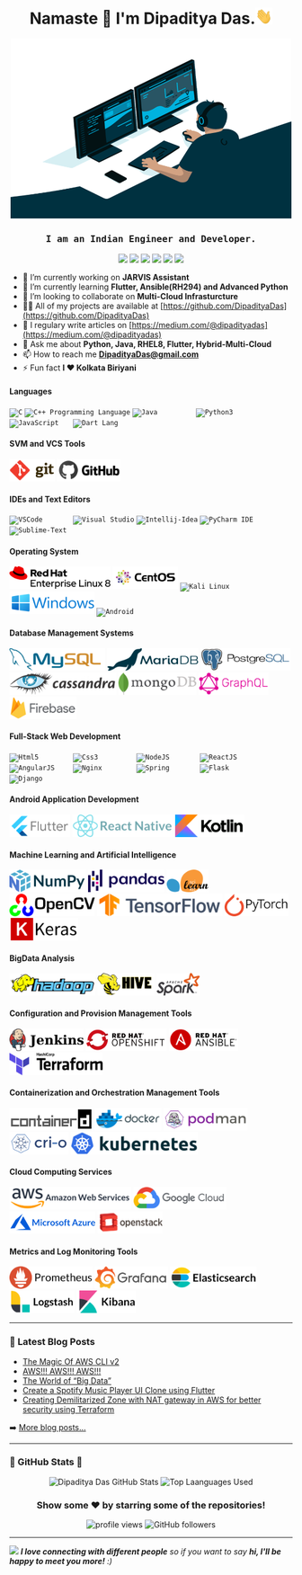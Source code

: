 <h1 align="center">Namaste 🙏 I'm Dipaditya Das.<img src="https://github.com/DipadityaDas/DipadityaDas/raw/master/img/wave.gif" width="6%"></h1>
<p align="center"><img alt="GIF" src="https://github.com/DipadityaDas/DipadityaDas/raw/master/img/code.gif" width="500" height="320"/></p>
<h3 align="center"><samp>I am an Indian Engineer and Developer.</samp></h3>

<div align="center">

[<img src="https://img.icons8.com/color/100/000000/medium-logo.svg"    width="30">](https://dipadityadas.medium.com/)
[<img src="https://img.icons8.com/fluent/100/000000/twitter.svg"       width="30">](https://twitter.com/dipadityadas)
[<img src="https://img.icons8.com/fluent/100/000000/linkedin.svg"      width="30">](https://linkedin.com/in/DipadityaDas)
[<img src="https://img.icons8.com/fluent/100/000000/facebook-new.svg"  width="30">](https://www.facebook.com/dipaditya.das)
[<img src="https://img.icons8.com/fluent/100/000000/instagram-new.svg" width="30">](https://instagram.com/dipaditya_das/)
[<img src="https://img.icons8.com/fluent/100/000000/gmail--v2.svg"     width="30">](mailto:DipadityaDas@gmail.com)

</div>

- 🔭 I’m currently working on **JARVIS Assistant**
- 🌱 I’m currently learning **Flutter, Ansible(RH294) and Advanced Python**
- 👯 I’m looking to collaborate on **Multi-Cloud Infrasturcture**
- 👨‍💻 All of my projects are available at [https://github.com/DipadityaDas](https://github.com/DipadityaDas)
- 📝 I regulary write articles on [https://medium.com/@dipadityadas](https://medium.com/@dipadityadas)
- 💬 Ask me about **Python, Java, RHEL8, Flutter, Hybrid-Multi-Cloud**
- 📫 How to reach me **DipadityaDas@gmail.com**
- ⚡ Fun fact **I ❤ Kolkata Biriyani**

#### Languages

<code><img height="40" title="C Programming Language" alt="C" src="https://img.icons8.com/color/100/000000/c-programming.svg"/></code>
<code><img height="40" title="C++ Programming Language" src="https://img.icons8.com/color/100/000000/c-plus-plus-logo.svg"/></code>
<code><img height="40" alt="Java         " src="https://img.icons8.com/color/100/000000/java-coffee-cup-logo.svg"          /></code>
<code><img height="40" alt="Python3      " src="https://img.icons8.com/color/100/000000/python.svg"                        /></code>
<code><img height="40" alt="JavaScript   " src="https://img.icons8.com/color/100/000000/javascript.svg"                    /></code>
<code><img height="40" alt="Dart Lang    " src="https://img.icons8.com/color/100/000000/dart.svg"                          /></code>

#### SVM and VCS Tools

<code><img height="40" alt="Git          " src="https://github.com/DipadityaDas/DipadityaDas/raw/master/img/git.svg"       /></code>
<code><img height="40" alt="Github       " src="https://github.com/DipadityaDas/DipadityaDas/raw/master/img/github.svg"    /></code>

#### IDEs and Text Editors

<code><img height="40" alt="VSCode       " src="https://img.icons8.com/fluent/100/000000/visual-studio-code-2019.svg"      /></code>
<code><img height="40" alt="Visual Studio" src="https://img.icons8.com/fluent/100/000000/visual-studio-2019.svg"           /></code>
<code><img height="40" alt="Intellij-Idea" src="https://img.icons8.com/color/100/000000/intellij-idea.svg"                 /></code>
<code><img height="40" alt="PyCharm IDE  " src="https://img.icons8.com/color/100/000000/pycharm.svg"                       /></code>
<code><img height="40" alt="Sublime-Text " src="https://img.icons8.com/fluent/100/000000/sublime-text.svg"                 /></code>

#### Operating System

<code><img height="40" alt="Red Hat Linux" src="https://github.com/DipadityaDas/DipadityaDas/raw/master/img/RHEL8.svg"     /></code>
<code><img height="40" alt="CentOS 8     " src="https://github.com/DipadityaDas/DipadityaDas/raw/master/img/centos.svg"    /></code>
<code><img height="40" alt="Kali Linux   " src="https://img.icons8.com/color/100/000000/kali-linux.svg"                    /></code>
<code><img height="40" alt="Windows 10   " src="https://github.com/DipadityaDas/DipadityaDas/raw/master/img/Windows.svg"   /></code>
<code><img height="40" alt="Android      " src="https://img.icons8.com/fluent/100/000000/android-os.svg"                   /></code>

#### Database Management Systems

<code><img height="40" alt="MySQL        " src="https://github.com/DipadityaDas/DipadityaDas/raw/master/img/mysql.svg"     /></code>
<code><img height="40" alt="MariaDB      " src="https://github.com/DipadityaDas/DipadityaDas/raw/master/img/mariadb.svg"   /></code>
<code><img height="40" alt="PostgreSQL   " src="https://github.com/DipadityaDas/DipadityaDas/raw/master/img/postgresql.svg"/></code>
<code><img height="40" alt="Cassandra    " src="https://github.com/DipadityaDas/DipadityaDas/raw/master/img/cassandra.svg" /></code>
<code><img height="40" alt="MongoDB      " src="https://github.com/DipadityaDas/DipadityaDas/raw/master/img/mongodb.svg"   /></code>
<code><img height="40" alt="GraphQL      " src="https://github.com/DipadityaDas/DipadityaDas/raw/master/img/graphql.svg"   /></code>
<code><img height="40" alt="Firebase     " src="https://github.com/DipadityaDas/DipadityaDas/raw/master/img/firebase.svg"  /></code>

#### Full-Stack Web Development

<code><img height="40" alt="Html5        " src="https://img.icons8.com/color/100/000000/html-5.svg"                        /></code>
<code><img height="40" alt="Css3         " src="https://img.icons8.com/color/100/000000/css3.svg"                          /></code>
<code><img height="40" alt="NodeJS       " src="https://img.icons8.com/color/100/000000/nodejs.svg"                        /></code>
<code><img height="40" alt="ReactJS      " src="https://www.vectorlogo.zone/logos/reactjs/reactjs-ar21.svg"                /></code>
<code><img height="40" alt="AngularJS    " src="https://www.vectorlogo.zone/logos/angular/angular-ar21.svg"                /></code>
<code><img height="40" alt="Nginx        " src="https://www.vectorlogo.zone/logos/nginx/nginx-ar21.svg"                    /></code>
<code><img height="40" alt="Spring       " src="https://www.vectorlogo.zone/logos/springio/springio-ar21.svg"              /></code>
<code><img height="40" alt="Flask        " src="https://www.vectorlogo.zone/logos/pocoo_flask/pocoo_flask-ar21.svg"        /></code>
<code><img height="40" alt="Django       " src="https://www.vectorlogo.zone/logos/djangoproject/djangoproject-ar21.svg"    /></code>

#### Android Application Development

<code><img height="40" alt="Flutter      " src="https://github.com/DipadityaDas/DipadityaDas/raw/master/img/flutter.svg"   /></code>
<code><img height="40" alt="React Native " src="https://github.com/DipadityaDas/DipadityaDas/raw/master/img/react.svg"     /></code>
<code><img height="40" alt="Kotlin       " src="https://github.com/DipadityaDas/DipadityaDas/raw/master/img/kotlin.svg"    /></code>

#### Machine Learning and Artificial Intelligence

<code><img height="40" alt="Numpy        " src="https://github.com/DipadityaDas/DipadityaDas/raw/master/img/numpy.svg"     /></code>
<code><img height="40" alt="Pandas       " src="https://github.com/DipadityaDas/DipadityaDas/raw/master/img/pandas.svg"    /></code>
<code><img height="40" alt="Scikit-Learn " src="https://github.com/DipadityaDas/DipadityaDas/raw/master/img/scikit.svg"    /></code>
<code><img height="40" alt="OpenCV       " src="https://github.com/DipadityaDas/DipadityaDas/raw/master/img/opencv.svg"    /></code>
<code><img height="40" alt="Tensorflow   " src="https://github.com/DipadityaDas/DipadityaDas/raw/master/img/tensorflow.svg"/></code>
<code><img height="40" alt="PyTorch      " src="https://github.com/DipadityaDas/DipadityaDas/raw/master/img/pytorch.svg"   /></code>
<code><img height="40" alt="Keras        " src="https://github.com/DipadityaDas/DipadityaDas/raw/master/img/keras.svg"     /></code>

#### BigData Analysis

<code><img height="40" alt="Apache Hadoop" src="https://github.com/DipadityaDas/DipadityaDas/raw/master/img/hadoop.svg"    /></code>
<code><img height="40" alt="Apache Hive  " src="https://github.com/DipadityaDas/DipadityaDas/raw/master/img/hive.svg"      /></code>
<code><img height="40" alt="Apache Spark " src="https://github.com/DipadityaDas/DipadityaDas/raw/master/img/spark.svg"     /></code>

#### Configuration and Provision Management Tools

<code><img height="40" alt="Jenkins      " src="https://github.com/DipadityaDas/DipadityaDas/raw/master/img/jenkins.svg"   /></code>
<code><img height="40" alt="OpenShift    " src="https://github.com/DipadityaDas/DipadityaDas/raw/master/img/openshift.svg" /></code>
<code><img height="40" alt="Ansible      " src="https://github.com/DipadityaDas/DipadityaDas/raw/master/img/ansible.svg"   /></code>
<code><img height="40" alt="Terraform    " src="https://github.com/DipadityaDas/DipadityaDas/raw/master/img/terraform.svg" /></code>

#### Containerization and Orchestration Management Tools

<code><img height="40" alt="Containerd   " src="https://github.com/DipadityaDas/DipadityaDas/raw/master/img/containerd.svg"/></code>
<code><img height="40" alt="Docker       " src="https://github.com/DipadityaDas/DipadityaDas/raw/master/img/docker.svg"    /></code>
<code><img height="40" alt="Podman       " src="https://github.com/DipadityaDas/DipadityaDas/raw/master/img/podman.svg"    /></code>
<code><img height="40" alt="Cri-O        " src="https://github.com/DipadityaDas/DipadityaDas/raw/master/img/crio.svg"      /></code>
<code><img height="40" alt="Kubernetes   " src="https://github.com/DipadityaDas/DipadityaDas/raw/master/img/kubernetes.svg"/></code>

#### Cloud Computing Services

<code><img height="40" alt="AWS          " src="https://github.com/DipadityaDas/DipadityaDas/raw/master/img/aws.svg"       /></code>
<code><img height="40" alt="Google Cloud " src="https://github.com/DipadityaDas/DipadityaDas/raw/master/img/gcp.svg"       /></code>
<code><img height="40" alt="Azure        " src="https://github.com/DipadityaDas/DipadityaDas/raw/master/img/azure.svg"     /></code>
<code><img height="40" alt="Openstack    " src="https://github.com/DipadityaDas/DipadityaDas/raw/master/img/openstack.svg" /></code>

#### Metrics and Log Monitoring Tools

<code><img height="40" alt="Prometheus   " src="https://github.com/DipadityaDas/DipadityaDas/raw/master/img/prometheus.svg"   /></code>
<code><img height="40" alt="Grafana      " src="https://github.com/DipadityaDas/DipadityaDas/raw/master/img/grafana.svg"      /></code>
<code><img height="40" alt="Elasticsearch" src="https://github.com/DipadityaDas/DipadityaDas/raw/master/img/elasticsearch.svg"/></code>
<code><img height="40" alt="Logstash     " src="https://github.com/DipadityaDas/DipadityaDas/raw/master/img/logstash.svg"     /></code>
<code><img height="40" alt="Kibana       " src="https://github.com/DipadityaDas/DipadityaDas/raw/master/img/kibana.svg"       /></code>

---

### 📕 Latest Blog Posts

<!-- BLOG-POST-LIST:START -->
- [The Magic Of AWS CLI v2](https://medium.com/@dipadityadas/the-magic-of-aws-cli-v2-2b51df40c522?source=rss-78dbd39bd990------2)
- [AWS!!! AWS!!! AWS!!!](https://medium.com/@dipadityadas/aws-aws-aws-8b5396a7730c?source=rss-78dbd39bd990------2)
- [The World of “Big Data”](https://medium.com/@dipadityadas/the-world-of-big-data-e738fe725c93?source=rss-78dbd39bd990------2)
- [Create a Spotify Music Player UI Clone using Flutter](https://medium.com/@dipadityadas/create-a-spotify-music-player-ui-clone-using-flutter-46a6e4633e69?source=rss-78dbd39bd990------2)
- [Creating Demilitarized Zone with NAT gateway in AWS for better security using Terraform](https://medium.com/@dipadityadas/creating-demilitarized-zone-with-nat-gateway-in-aws-for-better-security-using-terraform-5b78df29849?source=rss-78dbd39bd990------2)
<!-- BLOG-POST-LIST:END -->

➡️ [More blog posts...](https://dipadityadas.medium.com/)

---

### 🚀 GitHub Stats 🚀

<div align="center">
<img alt="Dipaditya Das GitHub Stats" src="https://github-readme-stats-5i0uvjfd7.vercel.app/api?username=dipadityadas&theme=radical&hide=prs&show_icons=true&hide_border=true&include_all_commits=true&cache_seconds=60&text_color=a9fef7&icon_color=f8d847"/>
<img alt="Top Laanguages Used" src="https://github-readme-stats.dipadityadas.vercel.app/api/top-langs/?username=dipadityadas&layout=compact&theme=radical&hide_border=true&cache_seconds=1800&langs_count=8">
</div>
<div align="center">

### Show some ❤️ by starring some of the repositories!

<img src="https://gpvc.arturio.dev/dipadityadas" alt="profile views"/>  <img alt="GitHub followers" src="https://img.shields.io/github/followers/dipadityadas?style=social"/> 

</div>

---

<img src="https://media.giphy.com/media/LnQjpWaON8nhr21vNW/giphy.gif" width="60"> <em><b>I love connecting with different people</b> so if you want to say <b>hi, I'll be happy to meet you more!</b> :)</em>
